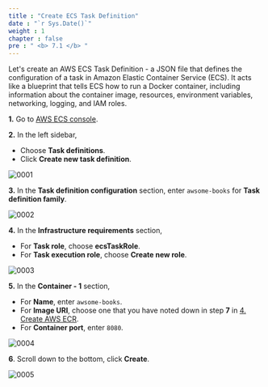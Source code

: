 ```yaml
---
title : "Create ECS Task Definition"
date : "`r Sys.Date()`"
weight : 1
chapter : false
pre : " <b> 7.1 </b> "
---
```



Let's create an AWS ECS Task Definition - a JSON file that defines the configuration of a task in Amazon Elastic Container Service (ECS). It acts like a blueprint that tells ECS how to run a Docker container, including information about the container image, resources, environment variables, networking, logging, and IAM roles.

**1.** Go to [AWS ECS console](https://console.aws.amazon.com/ecs/).

**2.** In the left sidebar,

- Choose **Task definitions**.
- Click **Create new task definition**.

![0001](/images/7/1/0001.svg?featherlight=false&width=100pc)

**3.** In the **Task definition configuration** section, enter `awsome-books` for **Task definition family**.

![0002](/images/7/1/0002.svg?featherlight=false&width=100pc)

**4.** In the **Infrastructure requirements** section,

- For **Task role**, choose **ecsTaskRole**.
- For **Task execution role**, choose **Create new role**.

![0003](/images/7/1/0003.svg?featherlight=false&width=100pc)


**5.** In the **Container - 1** section, 

- For **Name**, enter `awsome-books`.
- For **Image URI**, choose one that you have noted down in step **7** in [4. Create AWS ECR](4-create-aws-ecr).
- For **Container port**, enter `8080`.

![0004](/images/7/1/0004.svg?featherlight=false&width=100pc)

**6**. Scroll down to the bottom, click **Create**.

![0005](/images/7/1/0005.svg?featherlight=false&width=100pc)



